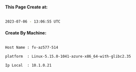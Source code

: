
   
#### This Page Create at:

```bash

2023-07-06 - 13:06:55 UTC

```

#### Create By Machine:

```bash

Host Name : fv-az577-514

platform  : Linux-5.15.0-1041-azure-x86_64-with-glibc2.35

Ip Local  : 10.1.0.21

```


